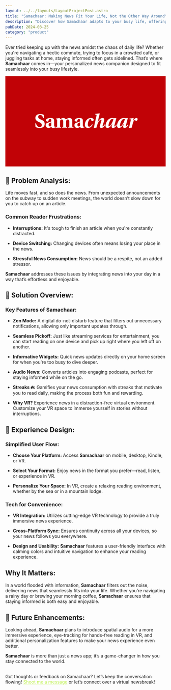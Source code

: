 ```yaml
---
layout: ../../layouts/LayoutProjectPost.astro
title: "Samachaar: Making News Fit Your Life, Not the Other Way Around"
description: "Discover how Samachaar adapts to your busy life, offering a seamless and engaging news experience tailored to your needs."
pubDate: 2024-03-25
category: "product"
---
```


Ever tried keeping up with the news amidst the chaos of daily life? Whether you're navigating a hectic commute, trying to focus in a crowded café, or juggling tasks at home, staying informed often gets sidelined. That’s where **Samachaar** comes in—your personalized news companion designed to fit seamlessly into your busy lifestyle.

![logo](../../../public/project_images/Samachaar/cover.png)

## 🎯 Problem Analysis:

Life moves fast, and so does the news. From unexpected announcements on the subway to sudden work meetings, the world doesn’t slow down for you to catch up on an article.

### Common Reader Frustrations:

- **Interruptions:** It's tough to finish an article when you're constantly distracted.

- **Device Switching:** Changing devices often means losing your place in the news.

- **Stressful News Consumption:** News should be a respite, not an added stressor.

**Samachaar** addresses these issues by integrating news into your day in a way that’s effortless and enjoyable.

## 🧩 Solution Overview:

### Key Features of **Samachaar**:

- **Zen Mode:** A digital do-not-disturb feature that filters out unnecessary notifications, allowing only important updates through.

- **Seamless Pickoff:** Just like streaming services for entertainment, you can start reading on one device and pick up right where you left off on another.

- **Informative Widgets:** Quick news updates directly on your home screen for when you're too busy to dive deeper.

- **Audio News:** Converts articles into engaging podcasts, perfect for staying informed while on the go.

- **Streaks 🔥:** Gamifies your news consumption with streaks that motivate you to read daily, making the process both fun and rewarding.

- **Why VR?** Experience news in a distraction-free virtual environment. Customize your VR space to immerse yourself in stories without interruptions.

## 📌 Experience Design:

### Simplified User Flow:

- **Choose Your Platform:** Access **Samachaar** on mobile, desktop, Kindle, or VR.

- **Select Your Format:** Enjoy news in the format you prefer—read, listen, or experience in VR.

- **Personalize Your Space:** In VR, create a relaxing reading environment, whether by the sea or in a mountain lodge.

### Tech for Convenience:

- **VR Integration:** Utilizes cutting-edge VR technology to provide a truly immersive news experience.

- **Cross-Platform Sync:** Ensures continuity across all your devices, so your news follows you everywhere.

- **Design and Usability:** **Samachaar** features a user-friendly interface with calming colors and intuitive navigation to enhance your reading experience.

## Why It Matters:

In a world flooded with information, **Samachaar** filters out the noise, delivering news that seamlessly fits into your life. Whether you’re navigating a rainy day or brewing your morning coffee, **Samachaar** ensures that staying informed is both easy and enjoyable.

## 🔦 Future Enhancements:

Looking ahead, **Samachaar** plans to introduce spatial audio for a more immersive experience, eye-tracking for hands-free reading in VR, and additional personalization features to make your news experience even better.

**Samachaar** is more than just a news app; it’s a game-changer in how you stay connected to the world.

<br>
Got thoughts or feedback on Samachaar? Let’s keep the conversation flowing! <a href="mailto:hello@vaibhavpathak.me" style="color: #BAF144; text-decoration: underline;">Shoot me a message</a> or let’s connect over a virtual newsbreak!

<br>
<br>
